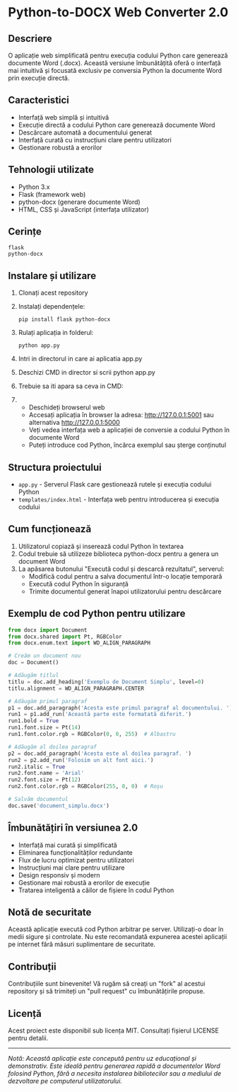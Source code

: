 # Python-to-DOCX Web Converter 2.0

## Descriere
O aplicație web simplificată pentru execuția codului Python care generează documente Word (.docx). Această versiune îmbunătățită oferă o interfață mai intuitivă și focusată exclusiv pe conversia Python la documente Word prin execuție directă.

## Caracteristici
- Interfață web simplă și intuitivă
- Execuție directă a codului Python care generează documente Word
- Descărcare automată a documentului generat
- Interfață curată cu instrucțiuni clare pentru utilizatori
- Gestionare robustă a erorilor

## Tehnologii utilizate
- Python 3.x
- Flask (framework web)
- python-docx (generare documente Word)
- HTML, CSS și JavaScript (interfața utilizator)

## Cerințe
```
flask
python-docx
```

## Instalare și utilizare
1. Clonați acest repository
2. Instalați dependențele:
   ```
   pip install flask python-docx
   ```
3. Rulați aplicația in folderul:
   ```
   python app.py
   ```

1. Intri in directorul in care ai aplicatia  app.py
2. Deschizi CMD in director si scrii    python app.py
3. Trebuie sa iti apara sa ceva in CMD:
4. 
	- Deschideți browserul web
	- Accesați aplicația în browser la adresa: http://127.0.0.1:5001 sau alternativa  http://127.0.0.1:5000
	- Veți vedea interfața web a aplicației de conversie a codului Python în documente Word
	- Puteți introduce cod Python, încărca exemplul sau șterge conținutul

## Structura proiectului
- `app.py` - Serverul Flask care gestionează rutele și execuția codului Python
- `templates/index.html` - Interfața web pentru introducerea și execuția codului

## Cum funcționează
1. Utilizatorul copiază și inserează codul Python în textarea
2. Codul trebuie să utilizeze biblioteca python-docx pentru a genera un document Word
3. La apăsarea butonului "Execută codul și descarcă rezultatul", serverul:
   - Modifică codul pentru a salva documentul într-o locație temporară
   - Execută codul Python în siguranță
   - Trimite documentul generat înapoi utilizatorului pentru descărcare

## Exemplu de cod Python pentru utilizare
```python
from docx import Document
from docx.shared import Pt, RGBColor
from docx.enum.text import WD_ALIGN_PARAGRAPH

# Creăm un document nou
doc = Document()

# Adăugăm titlul
titlu = doc.add_heading('Exemplu de Document Simplu', level=0)
titlu.alignment = WD_ALIGN_PARAGRAPH.CENTER

# Adăugăm primul paragraf
p1 = doc.add_paragraph('Acesta este primul paragraf al documentului. ')
run1 = p1.add_run('Această parte este formatată diferit.')
run1.bold = True
run1.font.size = Pt(14)
run1.font.color.rgb = RGBColor(0, 0, 255)  # Albastru

# Adăugăm al doilea paragraf
p2 = doc.add_paragraph('Acesta este al doilea paragraf. ')
run2 = p2.add_run('Folosim un alt font aici.')
run2.italic = True
run2.font.name = 'Arial'
run2.font.size = Pt(12)
run2.font.color.rgb = RGBColor(255, 0, 0)  # Roșu

# Salvăm documentul
doc.save('document_simplu.docx')
```

## Îmbunătățiri în versiunea 2.0
- Interfață mai curată și simplificată
- Eliminarea funcționalităților redundante
- Flux de lucru optimizat pentru utilizatori
- Instrucțiuni mai clare pentru utilizare
- Design responsiv și modern
- Gestionare mai robustă a erorilor de execuție
- Tratarea inteligentă a căilor de fișiere în codul Python

## Notă de securitate
Această aplicație execută cod Python arbitrar pe server. Utilizați-o doar în medii sigure și controlate. Nu este recomandată expunerea acestei aplicații pe internet fără măsuri suplimentare de securitate.

## Contribuții
Contribuțiile sunt binevenite! Vă rugăm să creați un "fork" al acestui repository și să trimiteți un "pull request" cu îmbunătățirile propuse.

## Licență
Acest proiect este disponibil sub licența MIT. Consultați fișierul LICENSE pentru detalii.

---

*Notă: Această aplicație este concepută pentru uz educațional și demonstrativ. Este ideală pentru generarea rapidă a documentelor Word folosind Python, fără a necesita instalarea bibliotecilor sau a mediului de dezvoltare pe computerul utilizatorului.*
